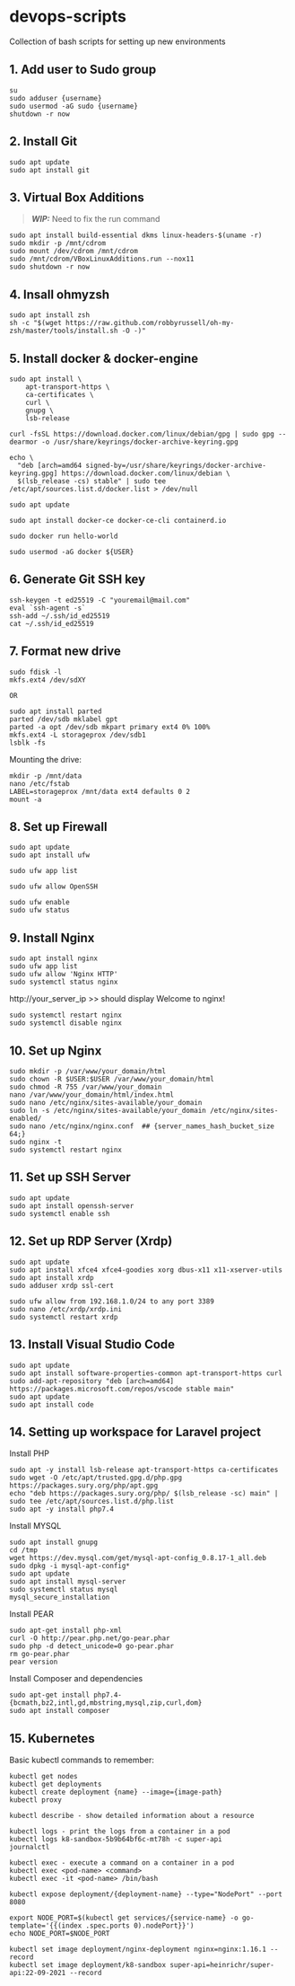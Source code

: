 # devops-scripts
Collection of bash scripts for setting up new environments

## 1. Add user to Sudo group

```
su
sudo adduser {username}
sudo usermod -aG sudo {username}
shutdown -r now
```

## 2. Install Git

```
sudo apt update
sudo apt install git
```

## 3. Virtual Box Additions 

> **_WIP:_** Need to fix the run command  

```
sudo apt install build-essential dkms linux-headers-$(uname -r)
sudo mkdir -p /mnt/cdrom
sudo mount /dev/cdrom /mnt/cdrom
sudo /mnt/cdrom/VBoxLinuxAdditions.run --nox11
sudo shutdown -r now
```

## 4. Insall ohmyzsh

```
sudo apt install zsh
sh -c "$(wget https://raw.github.com/robbyrussell/oh-my-zsh/master/tools/install.sh -O -)"
```
## 5. Install docker & docker-engine

```
sudo apt install \
    apt-transport-https \
    ca-certificates \
    curl \
    gnupg \
    lsb-release

curl -fsSL https://download.docker.com/linux/debian/gpg | sudo gpg --dearmor -o /usr/share/keyrings/docker-archive-keyring.gpg

echo \
  "deb [arch=amd64 signed-by=/usr/share/keyrings/docker-archive-keyring.gpg] https://download.docker.com/linux/debian \
  $(lsb_release -cs) stable" | sudo tee /etc/apt/sources.list.d/docker.list > /dev/null

sudo apt update

sudo apt install docker-ce docker-ce-cli containerd.io

sudo docker run hello-world

sudo usermod -aG docker ${USER}
```

## 6. Generate Git SSH key
```
ssh-keygen -t ed25519 -C "youremail@mail.com"
eval `ssh-agent -s`
ssh-add ~/.ssh/id_ed25519
cat ~/.ssh/id_ed25519
```

## 7. Format new drive
```
sudo fdisk -l
mkfs.ext4 /dev/sdXY

OR

sudo apt install parted
parted /dev/sdb mklabel gpt
parted -a opt /dev/sdb mkpart primary ext4 0% 100%
mkfs.ext4 -L storageprox /dev/sdb1
lsblk -fs
```

Mounting the drive:
```
mkdir -p /mnt/data
nano /etc/fstab
LABEL=storageprox /mnt/data ext4 defaults 0 2
mount -a
```

## 8. Set up Firewall

```
sudo apt update
sudo apt install ufw

sudo ufw app list

sudo ufw allow OpenSSH

sudo ufw enable
sudo ufw status
```

## 9. Install Nginx

```
sudo apt install nginx
sudo ufw app list
sudo ufw allow 'Nginx HTTP'
sudo systemctl status nginx
```

http://your_server_ip >> should display Welcome to nginx!

```
sudo systemctl restart nginx
sudo systemctl disable nginx
```

## 10. Set up Nginx

```
sudo mkdir -p /var/www/your_domain/html
sudo chown -R $USER:$USER /var/www/your_domain/html
sudo chmod -R 755 /var/www/your_domain
nano /var/www/your_domain/html/index.html
sudo nano /etc/nginx/sites-available/your_domain
sudo ln -s /etc/nginx/sites-available/your_domain /etc/nginx/sites-enabled/
sudo nano /etc/nginx/nginx.conf  ## {server_names_hash_bucket_size 64;}
sudo nginx -t
sudo systemctl restart nginx
```

## 11. Set up SSH Server

```
sudo apt update
sudo apt install openssh-server
sudo systemctl enable ssh
```

## 12. Set up RDP Server (Xrdp)

```
sudo apt update
sudo apt install xfce4 xfce4-goodies xorg dbus-x11 x11-xserver-utils
sudo apt install xrdp
sudo adduser xrdp ssl-cert
```

```
sudo ufw allow from 192.168.1.0/24 to any port 3389
sudo nano /etc/xrdp/xrdp.ini
sudo systemctl restart xrdp
```

## 13. Install Visual Studio Code

```
sudo apt update
sudo apt install software-properties-common apt-transport-https curl
sudo add-apt-repository "deb [arch=amd64] https://packages.microsoft.com/repos/vscode stable main"
sudo apt update
sudo apt install code
```

## 14. Setting up workspace for Laravel project

Install PHP
```
sudo apt -y install lsb-release apt-transport-https ca-certificates 
sudo wget -O /etc/apt/trusted.gpg.d/php.gpg https://packages.sury.org/php/apt.gpg
echo "deb https://packages.sury.org/php/ $(lsb_release -sc) main" | sudo tee /etc/apt/sources.list.d/php.list
sudo apt -y install php7.4
```

Install MYSQL 
```
sudo apt install gnupg
cd /tmp
wget https://dev.mysql.com/get/mysql-apt-config_0.8.17-1_all.deb
sudo dpkg -i mysql-apt-config*
sudo apt update
sudo apt install mysql-server
sudo systemctl status mysql
mysql_secure_installation
```

Install PEAR
```
sudo apt-get install php-xml
curl -O http://pear.php.net/go-pear.phar
sudo php -d detect_unicode=0 go-pear.phar
rm go-pear.phar
pear version
```

Install Composer and dependencies
```
sudo apt-get install php7.4-{bcmath,bz2,intl,gd,mbstring,mysql,zip,curl,dom}
sudo apt install composer
```

## 15. Kubernetes

Basic kubectl commands to remember:
```
kubectl get nodes
kubectl get deployments
kubectl create deployment {name} --image={image-path}
kubectl proxy
```

```
kubectl describe - show detailed information about a resource

kubectl logs - print the logs from a container in a pod
kubectl logs k8-sandbox-5b9b64bf6c-mt78h -c super-api
journalctl

kubectl exec - execute a command on a container in a pod
kubectl exec <pod-name> <command>
kubectl exec -it <pod-name> /bin/bash
```

```
kubectl expose deployment/{deployment-name} --type="NodePort" --port 8080

export NODE_PORT=$(kubectl get services/{service-name} -o go-template='{{(index .spec.ports 0).nodePort}}')
echo NODE_PORT=$NODE_PORT
```

```
kubectl set image deployment/nginx-deployment nginx=nginx:1.16.1 --record
kubectl set image deployment/k8-sandbox super-api=heinrichr/super-api:22-09-2021 --record
```